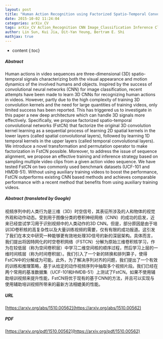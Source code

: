 ```yaml
---
layout: post
title: "Human Action Recognition using Factorized Spatio-Temporal Convolutional Networks"
date: 2015-10-02 11:24:04
categories: arXiv_CV
tags: arXiv_CV Action_Recognition CNN Image_Classification Inference Classification Recognition
author: Lin Sun, Kui Jia, Dit-Yan Yeung, Bertram E. Shi
mathjax: true
---
```


* content
{:toc}

##### Abstract
Human actions in video sequences are three-dimensional (3D) spatio-temporal signals characterizing both the visual appearance and motion dynamics of the involved humans and objects. Inspired by the success of convolutional neural networks (CNN) for image classification, recent attempts have been made to learn 3D CNNs for recognizing human actions in videos. However, partly due to the high complexity of training 3D convolution kernels and the need for large quantities of training videos, only limited success has been reported. This has triggered us to investigate in this paper a new deep architecture which can handle 3D signals more effectively. Specifically, we propose factorized spatio-temporal convolutional networks (FstCN) that factorize the original 3D convolution kernel learning as a sequential process of learning 2D spatial kernels in the lower layers (called spatial convolutional layers), followed by learning 1D temporal kernels in the upper layers (called temporal convolutional layers). We introduce a novel transformation and permutation operator to make factorization in FstCN possible. Moreover, to address the issue of sequence alignment, we propose an effective training and inference strategy based on sampling multiple video clips from a given action video sequence. We have tested FstCN on two commonly used benchmark datasets (UCF-101 and HMDB-51). Without using auxiliary training videos to boost the performance, FstCN outperforms existing CNN based methods and achieves comparable performance with a recent method that benefits from using auxiliary training videos.

##### Abstract (translated by Google)
视频序列中的人类行为是三维（3D）时空信号，其表征所涉及的人和物体的视觉外观和动作动态。受到用于图像分类的卷积神经网络（CNN）的成功的启发，近来已经尝试学习用于识别视频中的人类动作的3D CNN。但是，部分原因是由于培训3D卷积核的高复杂性以及大量训练视频的需要，仅有有限的成功报道。这引发了我们在本文中研究一种能够更有效地处理3D信号的新的深层架构。具体而言，我们提出将因特网化的时空卷积网络（FSTCN）分解为原始三维卷积核学习，作为在较低层（称为空间卷积层）中学习二维空间核的顺序过程，然后学习上层的一维时间核层（称为时间卷积层）。我们引入了一个新的转换和排列算子，使得FstCN中的分解成为可能。此外，为了解决序列对齐的问题，我们提出了一个有效的训练和推理策略，基于从给定的动作视频序列中抽取多个视频片段。我们已经在两个常用的基准数据集（UCF-101和HMDB-51）上测试了FstCN。如果不使用辅助培训视频来提升性能，FstCN将优于现有的基于CNN的方法，并且可以实现与使用辅助培训视频所带来的最新方法相媲美的性能。

##### URL
[https://arxiv.org/abs/1510.00562](https://arxiv.org/abs/1510.00562)

##### PDF
[https://arxiv.org/pdf/1510.00562](https://arxiv.org/pdf/1510.00562)

